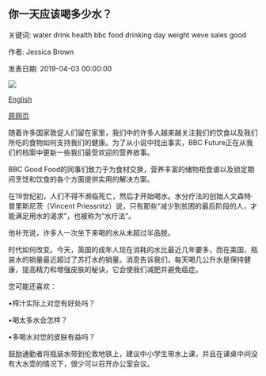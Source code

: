 ## 你一天应该喝多少水？

关键词: water drink health bbc food drinking day weight weve sales good

作者: Jessica Brown

发表日期: 2019-04-03 00:00:00

![](https://ichef.bbci.co.uk/wwfeatures/live/624_351/images/live/p0/75/dr/p075drvq.jpg)

[English](How%20much%20water%20should%20you%20drink%20a%20day%3F.md)

[原网页](https://www.bbc.com/future/article/20190403-how-much-water-should-you-drink-a-day)

随着许多国家敦促人们留在家里，我们中的许多人越来越关注我们的饮食以及我们所吃的食物如何支持我们的健康。为了从小说中找出事实，BBC Future正在从我们的档案中更新一些我们最受欢迎的营养故事。

BBC Good Food的同事们致力于为食材交换，营养丰富的储物柜食谱以及锁定期间烹饪和饮食的各个方面提供实用的解决方案。

在19世纪初，人们不得不濒临死亡，然后才开始喝水。水分疗法的创始人文森特·普里斯尼茨（Vincent Priessnitz）说，只有那些“减少到贫困的最后阶段的人，才能满足用水的渴求”，也被称为“水疗法”。

他补充说，许多人一次坐下来喝的水从未超过半品脱。

时代如何改变。今天，英国的成年人现在消耗的水比最近几年要多，而在美国，瓶装水的销量最近超过了苏打水的销量。消息告诉我们，每天喝几公升水是保持健康，提高精力和增强皮肤的秘诀，它会使我们减肥并避免癌症。

您可能还喜欢：

•榨汁实际上对您有好处吗？

•喝太多水会怎样？

•多喝水对您的皮肤有益吗？

鼓励通勤者将瓶装水带到伦敦地铁上，建议中小学生带水上课，并且在课桌中间没有大水壶的情况下，很少可以召开办公室会议。